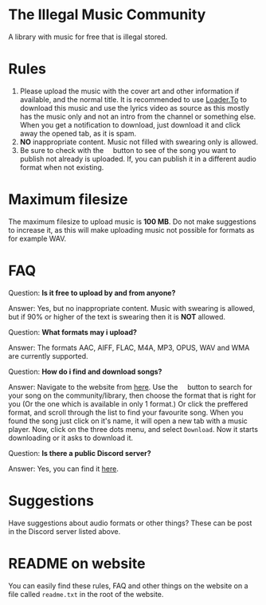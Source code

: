 # The Illegal Music Community
A library with music for free that is illegal stored.
# Rules
1. Please upload the music with the cover art and other information if available, and the normal title. It is recommended to use [Loader.To](https://loader.to) to download this music and use the lyrics video as source as this mostly has the music only and not an intro from the channel or something else. When you get a notification to download, just download it and click away the opened tab, as it is spam.
2. **NO** inappropriate content. Music not filled with swearing only is allowed.
3. Be sure to check with the <kbd><img src="https://user-images.githubusercontent.com/66115754/157065153-ec68ef38-2d12-4cfb-885f-c02917b8c5c3.png" width="11"></kbd> button to see of the song you want to publish not already is uploaded. If, you can publish it in a different audio format when not existing.
# Maximum filesize
The maximum filesize to upload music is **100 MB**. Do not make suggestions to increase it, as this will make uploading music not possible for formats as for example WAV.
# FAQ
Question: **Is it free to upload by and from anyone?**

Answer: Yes, but no inappropriate content. Music with swearing is allowed, but if 90% or higher of the text is swearing then it is **NOT** allowed.

Question: **What formats may i upload?**

Answer: The formats AAC, AIFF, FLAC, M4A, MP3, OPUS, WAV and WMA are currently supported.

Question: **How do i find and download songs?**

Answer: Navigate to the website from [here](https://freakinsoftmania.unaux.com/illegalmusic/). Use the <kbd><img src="https://user-images.githubusercontent.com/66115754/157065153-ec68ef38-2d12-4cfb-885f-c02917b8c5c3.png" width="11"></kbd> button to search for your song on the community/library, then choose the format that is right for you (Or the one which is available in only 1 format.) Or click the preffered format, and scroll through the list to find your favourite song. When you found the song just click on it's name, it will open a new tab with a music player. Now, click on the three dots menu, and select ``Download``. Now it starts downloading or it asks to download it.

Question: **Is there a public Discord server?**

Answer: Yes, you can find it [here](https://discord.gg/72UF3GQ3uA).
# Suggestions
Have suggestions about audio formats or other things? These can be post in the Discord server listed above.
# README on website
You can easily find these rules, FAQ and other things on the website on a file called ``readme.txt`` in the root of the website.
